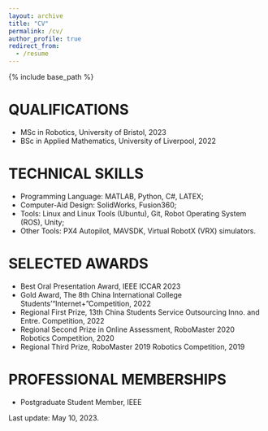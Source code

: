 ```yaml
---
layout: archive
title: "CV"
permalink: /cv/
author_profile: true
redirect_from:
  - /resume
---
```


{% include base_path %}



QUALIFICATIONS
======
* MSc in Robotics, University of Bristol, 2023
* BSc in Applied Mathematics, University of Liverpool, 2022
<!-- * BSc in Applied Mathematics, Xi’an Jiaotong-Liverpool University, 2022 -->

TECHNICAL SKILLS
======
* Programming Language: MATLAB, Python, C#, LATEX;
* Computer-Aid Design: SolidWorks, Fusion360;
* Tools: Linux and Linux Tools (Ubuntu), Git, Robot Operating System (ROS), Unity;
* Other Tools: PX4 Autopilot, MAVSDK, Virtual RobotX (VRX) simulators.


SELECTED AWARDS
======
* Best Oral Presentation Award, IEEE ICCAR 2023
* Gold Award, The 8th China International College Students’“Internet+”Competition, 2022
* Regional First Prize, 13th China Students Service Outsourcing Inno. and Entre. Competition, 2022
* Regional Second Prize in Online Assessment, RoboMaster 2020 Robotics Competition, 2020
* Regional Third Prize, RoboMaster 2019 Robotics Competition, 2019


PROFESSIONAL MEMBERSHIPS
======
* Postgraduate Student Member, IEEE


Last update: May 10, 2023.

<!--[[中文简历]](https://robodd.github.io/site/cv-cn/)-->
<!-- <table width="100%" align="center" border="0" cellspacing="0" cellpadding="20">
      <tr>
        <td width="30%" valign="middle">
          <a href=""><img src="https://www.datocms-assets.com/7860/1648651835-logo-colour.jpeg?auto=compress&dpr=2&fm=webp&h=50&w=180" width="100"></a>
        </td>
        <td width="30%" valign="middle">
          <a href=""><img src="/site/images/XJTLU_logo.png" width="100"></a>
        </td>
        <td width="30%" valign="middle">
          <a href=""><img src="https://www.xjtlu.edu.cn/wp-content/uploads/2022/09/2.png" width="100"></a>
        </td>     
      </tr>
</table> -->

<!-- 
Work experience
======
* Summer 2015: Research Assistant
  * Github University
  * Duties included: Tagging issues
  * Supervisor: Professor Git

* Fall 2015: Research Assistant
  * Github University
  * Duties included: Merging pull requests
  * Supervisor: Professor Hub -->
  
<!-- Skills
======
* Skill 1
* Skill 2
  * Sub-skill 2.1
  * Sub-skill 2.2
  * Sub-skill 2.3
* Skill 3 -->

